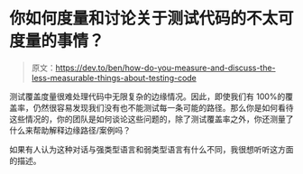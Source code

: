 # 你如何度量和讨论关于测试代码的不太可度量的事情？

> 原文：<https://dev.to/ben/how-do-you-measure-and-discuss-the-less-measurable-things-about-testing-code>

测试覆盖度量很难处理代码中无限复杂的边缘情况。因此，即使我们有 100%的覆盖率，仍然很容易发现我们没有也不能测试每一条可能的路径。那么你是如何看待这些情况的，你的团队是如何谈论这些问题的，除了测试覆盖率之外，你还测量了什么来帮助解释边缘路径/案例吗？

如果有人认为这种对话与强类型语言和弱类型语言有什么不同，我很想听听这方面的描述。